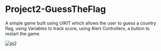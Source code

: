 # Project2-GuessTheFlag

A simple game built using UIKIT which allows the user to guess a country flag,
using Variables to track score,
using Alert Controllers,
a button to restart the game.


![pj2](https://github.com/minathabet96/Project2-GuessTheFlag/assets/137233308/020fae18-2865-42c3-bab6-23bcbd8a57e3)
